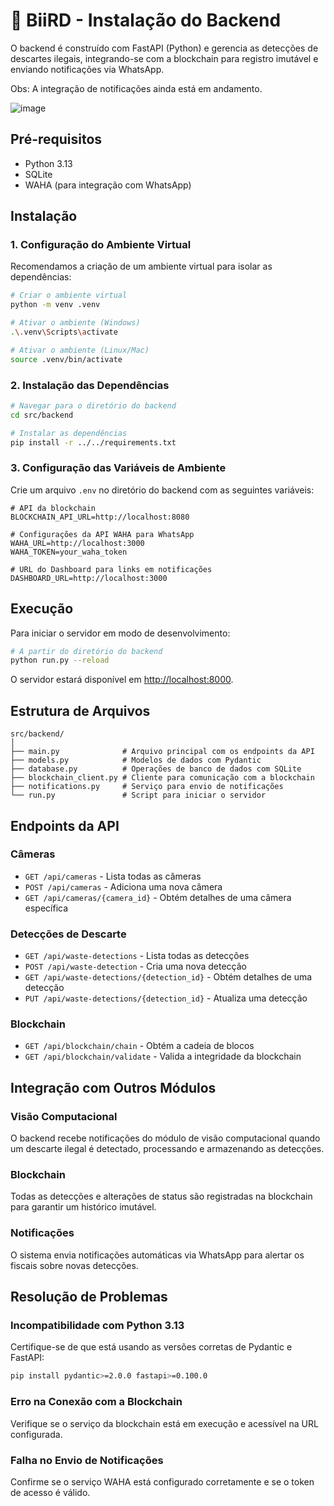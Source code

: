 # 🦅 BiiRD - Instalação do Backend 

O backend é construído com FastAPI (Python) e gerencia as detecções de descartes ilegais, integrando-se com a blockchain para registro imutável e enviando notificações via WhatsApp.

Obs: A integração de notificações ainda está em andamento.

![image](https://github.com/user-attachments/assets/87342879-da1f-4c02-a199-851cece43feb)

## Pré-requisitos

- Python 3.13
- SQLite
- WAHA (para integração com WhatsApp)

## Instalação

### 1. Configuração do Ambiente Virtual

Recomendamos a criação de um ambiente virtual para isolar as dependências:

```bash
# Criar o ambiente virtual
python -m venv .venv

# Ativar o ambiente (Windows)
.\.venv\Scripts\activate

# Ativar o ambiente (Linux/Mac)
source .venv/bin/activate
```

### 2. Instalação das Dependências

```bash
# Navegar para o diretório do backend
cd src/backend

# Instalar as dependências
pip install -r ../../requirements.txt
```

### 3. Configuração das Variáveis de Ambiente

Crie um arquivo `.env` no diretório do backend com as seguintes variáveis:

```
# API da blockchain
BLOCKCHAIN_API_URL=http://localhost:8080

# Configurações da API WAHA para WhatsApp
WAHA_URL=http://localhost:3000
WAHA_TOKEN=your_waha_token

# URL do Dashboard para links em notificações
DASHBOARD_URL=http://localhost:3000
```

## Execução

Para iniciar o servidor em modo de desenvolvimento:

```bash
# A partir do diretório do backend
python run.py --reload
```

O servidor estará disponível em [http://localhost:8000](http://localhost:8000).

## Estrutura de Arquivos

```
src/backend/
│
├── main.py              # Arquivo principal com os endpoints da API
├── models.py            # Modelos de dados com Pydantic
├── database.py          # Operações de banco de dados com SQLite
├── blockchain_client.py # Cliente para comunicação com a blockchain
├── notifications.py     # Serviço para envio de notificações
└── run.py               # Script para iniciar o servidor
```

## Endpoints da API

### Câmeras
- `GET /api/cameras` - Lista todas as câmeras
- `POST /api/cameras` - Adiciona uma nova câmera
- `GET /api/cameras/{camera_id}` - Obtém detalhes de uma câmera específica

### Detecções de Descarte
- `GET /api/waste-detections` - Lista todas as detecções
- `POST /api/waste-detection` - Cria uma nova detecção
- `GET /api/waste-detections/{detection_id}` - Obtém detalhes de uma detecção
- `PUT /api/waste-detections/{detection_id}` - Atualiza uma detecção

### Blockchain
- `GET /api/blockchain/chain` - Obtém a cadeia de blocos
- `GET /api/blockchain/validate` - Valida a integridade da blockchain

## Integração com Outros Módulos

### Visão Computacional
O backend recebe notificações do módulo de visão computacional quando um descarte ilegal é detectado, processando e armazenando as detecções.

### Blockchain
Todas as detecções e alterações de status são registradas na blockchain para garantir um histórico imutável.

### Notificações
O sistema envia notificações automáticas via WhatsApp para alertar os fiscais sobre novas detecções.

## Resolução de Problemas

### Incompatibilidade com Python 3.13
Certifique-se de que está usando as versões corretas de Pydantic e FastAPI:

```bash
pip install pydantic>=2.0.0 fastapi>=0.100.0
```

### Erro na Conexão com a Blockchain
Verifique se o serviço da blockchain está em execução e acessível na URL configurada.

### Falha no Envio de Notificações
Confirme se o serviço WAHA está configurado corretamente e se o token de acesso é válido.
